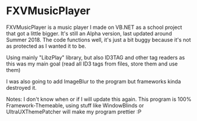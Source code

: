 # FXVMusicPlayer

FXVMusicPlayer is a music player I made on VB.NET as a school project that got a little bigger.
It's still an Alpha version, last updated around Summer 2018.
The code functions well, it's just a bit buggy because it's not as protected as I wanted it to be.

Using mainly "LibzPlay" library, but also ID3TAG and other tag readers as this was my main goal (read all ID3 tags from files, store them and use them)

I was also going to add ImageBlur to the program but frameworks kinda destroyed it.

Notes:
I don't know when or if I will update this again.
This program is 100% Framework-Themeable, using stuff like WindowBlinds or UltraUXThemePatcher will make my program prettier :P
